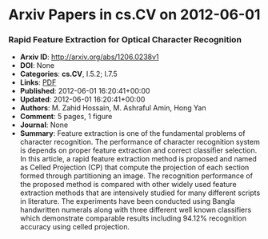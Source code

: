 # Arxiv Papers in cs.CV on 2012-06-01
### Rapid Feature Extraction for Optical Character Recognition
- **Arxiv ID**: http://arxiv.org/abs/1206.0238v1
- **DOI**: None
- **Categories**: **cs.CV**, I.5.2; I.7.5
- **Links**: [PDF](http://arxiv.org/pdf/1206.0238v1)
- **Published**: 2012-06-01 16:20:41+00:00
- **Updated**: 2012-06-01 16:20:41+00:00
- **Authors**: M. Zahid Hossain, M. Ashraful Amin, Hong Yan
- **Comment**: 5 pages, 1 figure
- **Journal**: None
- **Summary**: Feature extraction is one of the fundamental problems of character recognition. The performance of character recognition system is depends on proper feature extraction and correct classifier selection. In this article, a rapid feature extraction method is proposed and named as Celled Projection (CP) that compute the projection of each section formed through partitioning an image. The recognition performance of the proposed method is compared with other widely used feature extraction methods that are intensively studied for many different scripts in literature. The experiments have been conducted using Bangla handwritten numerals along with three different well known classifiers which demonstrate comparable results including 94.12% recognition accuracy using celled projection.



